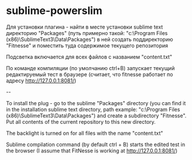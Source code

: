 # sublime-powerslim
Для установки плагина - найти в месте установки sublime text директорию "Packages" (путь примерно такой: "c:\Program Files (x86)\SublimeText3\Data\Packages\") в ней создать поддиректорию "Fitnesse" и поместить туда содержимое текущего репозитория

Подсветка включается для всех файлов с названием "content.txt"

По команде компиляции (по умолчанию ctrl+B) запускает текущий редактируемый тест в браузере (считает, что fitnesse работает по адресу http://127.0.0.1:8081/)

--

To install the plug - go to the sublime "Packages" directory (you can find it in the installation sublime text directory, path example: "c:\Program Files (x86)\SublimeText3\Data\Packages\") and create a subdirectory "Fitnesse". Put all contents of the current repository to this new directory.

The backlight is turned on for all files with the name "content.txt"

Sublime compilation command (by default ctrl + B) starts the edited test in the browser (I assume that FitNesse is working at http://127.0.0.1:8081/)
